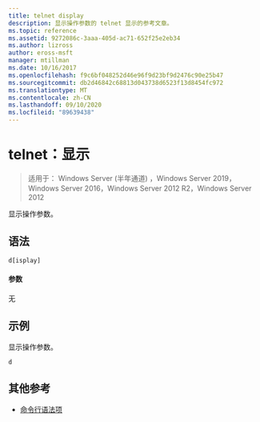 ```yaml
---
title: telnet display
description: 显示操作参数的 telnet 显示的参考文章。
ms.topic: reference
ms.assetid: 9272086c-3aaa-405d-ac71-652f25e2eb34
ms.author: lizross
author: eross-msft
manager: mtillman
ms.date: 10/16/2017
ms.openlocfilehash: f9c6bf048252d46e96f9d23bf9d2476c90e25b47
ms.sourcegitcommit: db2d46842c68813d043738d6523f13d8454fc972
ms.translationtype: MT
ms.contentlocale: zh-CN
ms.lasthandoff: 09/10/2020
ms.locfileid: "89639438"
---
```

# <a name="telnet-display"></a>telnet：显示

> 适用于： Windows Server (半年通道) ，Windows Server 2019，Windows Server 2016，Windows Server 2012 R2，Windows Server 2012

显示操作参数。

## <a name="syntax"></a>语法
```
d[isplay]
```
#### <a name="parameters"></a>参数
无
## <a name="examples"></a>示例
显示操作参数。
```
d
```
## <a name="additional-references"></a>其他参考
- [命令行语法项](command-line-syntax-key.md)
